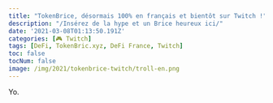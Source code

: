 ```yaml
---
title: "TokenBrice, désormais 100% en français et bientôt sur Twitch !"
description: "/Insérez de la hype et un Brice heureux ici/"
date: '2021-03-08T01:13:50.191Z'
categories: [🎮 Twitch]
tags: [DeFi, TokenBric.xyz, DeFi France, Twitch]
toc: false
tocNum: false
image: /img/2021/tokenbrice-twitch/troll-en.png
---
```


Yo.